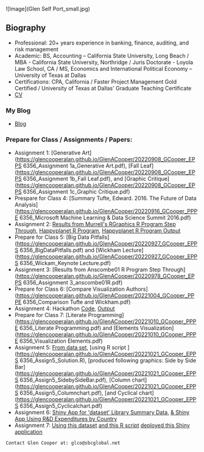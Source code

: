 ![Image](Glen Self Port_small.jpg)
## Biography

- Professional: 20+ years experience in banking, finance, auditing, and risk management
- Academic: BS, Accounting – California State University, Long Beach / MBA - California State University, Northridge / Juris Doctorate - Loyola Law School, CA / MS, Economics and International Political Economy – University of Texas at Dallas
- Certifications: CPA, California / Faster Project Management Gold Certified / University of Texas at Dallas' Graduate Teaching Certificate
- [CV](https://github.com/GlenCooperAlan/GlenACooper/blob/e218e77a99cfa9d2a367705ac7954878c9557bb9/GlenCooper_Resume_GetHub.pdf)

### My Blog
- [Blog](https://glencooperalan.github.io/Blog/)

### Prepare for Class / Assignments / Papers:
- Assignment 1: [Generative Art](https://glencooperalan.github.io/GlenACooper/20220908_GCooper_EPPS 6356_Assignment 1a_Generative Art.pdf), [Fall Leaf](https://glencooperalan.github.io/GlenACooper/20220908_GCooper_EPPS 6356_Assignment 1b_Fall Leaf.pdf), and [Graphic Critique](https://glencooperalan.github.io/GlenACooper/20220908_GCooper_EPPS 6356_Assignment 1c_Graphic Critique.pdf)
- Prespare for Class 4: [Summary Tufte, Edward. 2016. The Future of Data Analysis](https://glencooperalan.github.io/GlenACooper/20220916_GCooper_PPPE 6356_Microsoft Machine Learning & Data Science Summit 2016.pdf)
- Assignment 2: [Results from Murrell's RGraphics R Program Step Through](https://glencooperalan.github.io/GlenACooper/20220917_murrell01_R_Output.pdf), [Happyplanet R Program](https://glencooperalan.github.io/GlenACooper/20220918_assignment02_R_Program.pdf), [Happyplanet R Program Output](https://glencooperalan.github.io/GlenACooper/20220918_assignment02_graphs.pdf)
- Prepare for Class 5: [Big Data Pitfalls](https://glencooperalan.github.io/GlenACooper/20220927_GCooper_EPPS 6356_BigDataPitfalls.pdf) and [Wickham Lecture](https://glencooperalan.github.io/GlenACooper/20220927_GCooper_EPPS 6356_Wickam_Keynote Lecture.pdf)
- Assignment 3: [Results from Anscombe01 R Program Step Through](https://glencooperalan.github.io/GlenACooper/20220978_GCooper_EPPS 6356_Assignment 3_anscombe01R.pdf)
- Prepare for Class 6: [Compare Visualization Authors](https://glencooperalan.github.io/GlenACooper/20221004_GCooper_PPPE 6356_Comparison Tufte and Wickham.pdf)
- Assignment 4: Hackathon [Code](https://glencooperalan.github.io/GlenACooper/hackathon_code.qmd), [Output](https://glencooperalan.github.io/GlenACooper/Hackathon_output.pdf)
- Prepare for Class 7: [Literate Programming](https://glencooperalan.github.io/GlenACooper/20221010_GCooper_PPPE 6356_Literate Programming.pdf) and [Elements Visualization](https://glencooperalan.github.io/GlenACooper/20221010_GCooper_PPPE 6356_Visualization Elements.pdf)
- Assignment 5: [From data set](https://glencooperalan.github.io/GlenACooper/20221020_CountryRDSpendperGDP.xlsx), [using R script ](https://glencooperalan.github.io/GlenACooper/20221021_GCooper_EPPS 6356_Assign5_Solution.R), [produced following graphics: Side by Side Bar](https://glencooperalan.github.io/GlenACooper/20221021_GCooper_EPPS 6356_Assign5_SidebySideBar.pdf), [Column chart](https://glencooperalan.github.io/GlenACooper/20221021_GCooper_EPPS 6356_Assign5_Columnchart.pdf), [and Cyclical chart](https://glencooperalan.github.io/GlenACooper/20221021_GCooper_EPPS 6356_Assign5_Cyclicalchart.pdf)
- Assignment 6: [Shiny App for 'dataset' Library Summary Data](https://metgp7-glen-cooper.shinyapps.io/Shiny_Assign_6b/), [& Shiny App Using R&D Expenditures by Country](https://metgp7-glen-cooper.shinyapps.io/Shiny_Assign_6d_6e/)
- Assignment 7: [Using this dataset](https://github.com/GlenCooperAlan/GlenACooper/blob/gh-pages/20221020_CountryRDSpendperGDP.xlsx) [and this R script](https://github.com/GlenCooperAlan/GlenACooper/blob/gh-pages/20221027_app_Assign%207.R) [deployed this Shiny application](https://t5904j-kjaura1.shinyapps.io/Hackathon2/)





```
Contact Glen Cooper at: glco@sbcglobal.net
```
